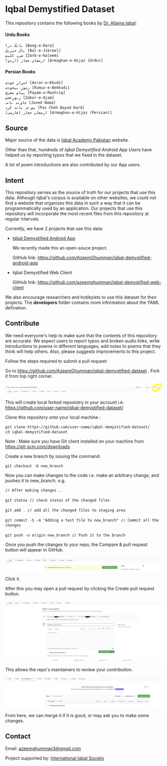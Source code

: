 # Iqbal Demystified Dataset

This repository contains the following books by [Dr. Allama Iqbal](https://en.wikipedia.org/wiki/Muhammad_Iqbal):

#### Urdu Books

    بانگ درا [Bang-e-Dara]
    بال جبریل [Bal-e-Jibreel]
    ضرب کلیم [Zarb-e-Kaleem]
    (ارمغان حجاز (اردو [Armaghan-e-Hijaz (Urdu)]

#### Persian Books

    اسرارِ خودی [Asrar-e-Khudi]
    رموزِ بیخودی [Rumuz-e-Bekhudi]
    پیامِ مشرق [Payam-e-Mashriq]
    زبورِعجم [Zabur-e-Ajam]
    جاوید نامہ [Javed Nama]
    پس چہ بائد کرد [Pas Cheh Bayad Kard]
    (ارمغان حجاز (فارسی [Armaghan-e-Hijaz (Persian)]

## Source
Major source of the data is [Iqbal Academy Pakistan](http://iap.gov.pk/) website.

Other than that, hundreds of _Iqbal Demystified Android App Users_ have helped us by reporting typos that we fixed in the dataset.

A lot of poem introductions are also contributed by our App users.

## Intent
This repository serves as the source of truth for our projects that use this data. Although Iqbal's corpus is available on other websites, we could not find a website that organizes this data in such a way that it can be programmatically used by an application. Our projects that use this repository will incorporate the most recent files from this repository at regular intervals.

Currently, we have 2 projects that use this data:
* [Iqbal Demystified Android App](https://play.google.com/store/apps/details?id=com.vanity.iqbal&hl=en_US)
    
    We recently made this an open-souce project.
    
    GitHub link: https://github.com/AzeemGhumman/iqbal-demystified-android-app
* Iqbal Demystified Web Client

    GitHub link: https://github.com/azeemghumman/iqbal-demystified-web-client

We also encourage researchers and hobbyists to use this dataset for their projects. The **developers** folder contains more information about the YAML defination.

## Contribute
We need everyone's help to make sure that the contents of this repository are accurate. We expect users to report typos and broken audio links, write Introductions to poems in different languages, add notes to poems that they think will help others. Also, please suggests improvements to this project.

Follow the steps required to submit a pull request:

Go to https://github.com/AzeemGhumman/iqbal-demystified-dataset . Fork it from top right corner.

![Fork it](https://github.com/wasilzafar/assets/blob/main/images/Fork.JPG)

This will create local forked reposiotry in your account i.e. https://github.com/user-name/iqbal-demystified-dataset/

Clone this repository onto your local machine : 

    git clone https://github.com/user-name/iqbal-demystified-dataset/
    cd iqbal-demystified-dataset

Note : Make sure you have Git client installed on your machine from https://git-scm.com/downloads

Create a new branch by issuing the command: 

    git checkout -b new_branch

Now you can make changes to the code i.e. make an arbitrary change, and pushes it to new_branch. e.g.

	// After making changes ..

	git status // check status of the changed files

	git add . // add all the changed files to staging area

	git commit -S -m "Adding a test file to new_branch" // Commit all the changes

	git push -u origin new_branch // Push it to the branch


Once you push the changes to your repo, the Compare & pull request button will appear in GitHub. 

![Compare & pull request](https://github.com/wasilzafar/assets/blob/main/images/Compare%26Pull.JPG)

Click it.

After this you may open a pull request by clicking the Create pull request button. 

![Create pull request](https://github.com/wasilzafar/assets/blob/main/images/CreatePullRequest.JPG)

This allows the repo's maintainers to review your contribution. 

![PR Notification](https://github.com/wasilzafar/assets/blob/main/images/NewPRNotification.JPG)

From here, we can merge it if it is good, or may ask you to make some changes.


## Contact
Email: azeemghumman3@gmail.com

Project supported by: [International Iqbal Society](http://iqbal.com.pk/)
